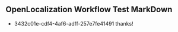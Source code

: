 ## OpenLocalization Workflow Test MarkDown
* 3432c01e-cdf4-4af6-adff-257e7fe41491 thanks!

<!--HONumber=Aug16_HO4-->


